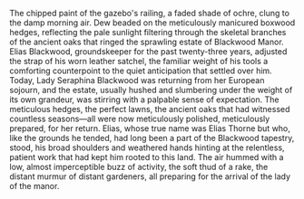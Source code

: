 The chipped paint of the gazebo's railing, a faded shade of ochre, clung to the damp morning air.  Dew beaded on the meticulously manicured boxwood hedges, reflecting the pale sunlight filtering through the skeletal branches of the ancient oaks that ringed the sprawling estate of Blackwood Manor.  Elias Blackwood, groundskeeper for the past twenty-three years, adjusted the strap of his worn leather satchel, the familiar weight of his tools a comforting counterpoint to the quiet anticipation that settled over him.  Today, Lady Seraphina Blackwood was returning from her European sojourn, and the estate, usually hushed and slumbering under the weight of its own grandeur, was stirring with a palpable sense of expectation.  The meticulous hedges, the perfect lawns, the ancient oaks that had witnessed countless seasons—all were now meticulously polished, meticulously prepared, for her return. Elias, whose true name was Elias Thorne but who, like the grounds he tended, had long been a part of the Blackwood tapestry, stood, his broad shoulders and weathered hands hinting at the relentless, patient work that had kept him rooted to this land.  The air hummed with a low, almost imperceptible buzz of activity, the soft thud of a rake, the distant murmur of distant gardeners, all preparing for the arrival of the lady of the manor.
